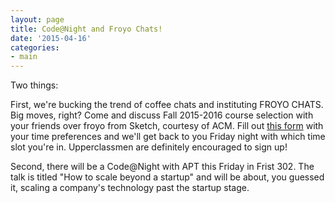 ```yaml
---
layout: page
title: Code@Night and Froyo Chats!
date: '2015-04-16'
categories:
- main
---
```

Two things:

First, we're bucking the trend of coffee chats and instituting FROYO CHATS. Big moves, right? Come and discuss Fall 2015-2016 course selection with your friends over froyo from Sketch, courtesy of ACM. Fill out [this form](https://docs.google.com/a/princeton.edu/forms/d/1uDrc75J50Ejy5FzljU37lHorROgSlHL-vzvDQLbpj3k/viewform) with your time preferences and we'll get back to you Friday night with which time slot you're in. Upperclassmen are definitely encouraged to sign up!

Second, there will be a Code@Night with APT this Friday in Frist 302. The talk is titled "How to scale beyond a startup" and will be about, you guessed it, scaling a company's technology past the startup stage.
